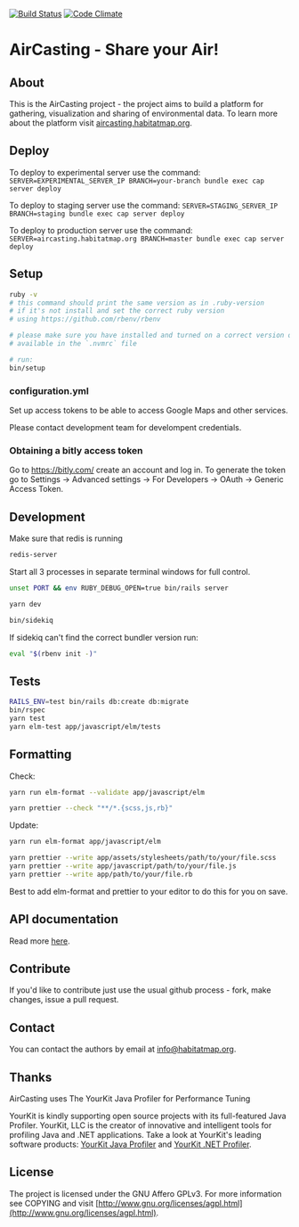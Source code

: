 [![Build Status](https://travis-ci.com/HabitatMap/AirCasting.svg?branch=master)](https://travis-ci.org/HabitatMap/AirCasting)
[![Code Climate](https://codeclimate.com/github/HabitatMap/AirCasting/badges/gpa.svg)](https://codeclimate.com/github/HabitatMap/AirCasting)

# AirCasting - Share your Air!

## About

This is the AirCasting project - the project aims to build a platform for gathering, visualization and sharing of environmental data. To learn more about the platform visit [aircasting.habitatmap.org](http://aircasting.habitatmap.org).

## Deploy

To deploy to experimental server use the command:
`SERVER=EXPERIMENTAL_SERVER_IP BRANCH=your-branch bundle exec cap server deploy`

To deploy to staging server use the command:
`SERVER=STAGING_SERVER_IP BRANCH=staging bundle exec cap server deploy`

To deploy to production server use the command:
`SERVER=aircasting.habitatmap.org BRANCH=master bundle exec cap server deploy`

## Setup

```bash
ruby -v
# this command should print the same version as in .ruby-version
# if it's not install and set the correct ruby version
# using https://github.com/rbenv/rbenv

# please make sure you have installed and turned on a correct version of node
# available in the `.nvmrc` file

# run:
bin/setup
```

### configuration.yml

Set up access tokens to be able to access Google Maps and other services.

Please contact development team for develompent credentials.

### Obtaining a bitly access token

Go to https://bitly.com/ create an account and log in. To generate the token go to Settings -> Advanced settings -> For Developers -> OAuth -> Generic Access Token.

## Development

Make sure that redis is running

```bash
redis-server
```

Start all 3 processes in separate terminal windows for full control.

```bash
unset PORT && env RUBY_DEBUG_OPEN=true bin/rails server
```

```bash
yarn dev
```

```bash
bin/sidekiq
```

If sidekiq can't find the correct bundler version run:

```bash
eval "$(rbenv init -)"
```

## Tests

```bash
RAILS_ENV=test bin/rails db:create db:migrate
bin/rspec
yarn test
yarn elm-test app/javascript/elm/tests
```

## Formatting

Check:

```bash
yarn run elm-format --validate app/javascript/elm

yarn prettier --check "**/*.{scss,js,rb}"
```

Update:

```bash
yarn run elm-format app/javascript/elm

yarn prettier --write app/assets/stylesheets/path/to/your/file.scss
yarn prettier --write app/javascript/path/to/your/file.js
yarn prettier --write app/path/to/your/file.rb
```

Best to add elm-format and prettier to your editor to do this for you on save.

## API documentation

Read more [here](doc/api.md).

## Contribute

If you'd like to contribute just use the usual github process - fork, make changes, issue a pull request.

## Contact

You can contact the authors by email at [info@habitatmap.org](mailto:info@habitatmap.org).

## Thanks

AirCasting uses The YourKit Java Profiler for Performance Tuning

YourKit is kindly supporting open source projects with its full-featured Java Profiler. YourKit, LLC is the creator of innovative and intelligent tools for profiling Java and .NET applications. Take a look at YourKit's leading software products: [YourKit Java Profiler](http://www.yourkit.com/java/profiler/index.jsp) and [YourKit .NET Profiler](http://www.yourkit.com/.net/profiler/index.jsp).

## License

The project is licensed under the GNU Affero GPLv3. For more information see COPYING and visit [http://www.gnu.org/licenses/agpl.html](http://www.gnu.org/licenses/agpl.html).
